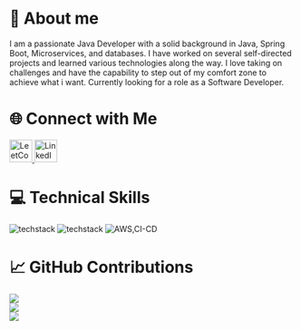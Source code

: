 # 👤 About me

I am a passionate Java Developer with a solid background in Java, Spring Boot, Microservices, and databases. I have worked on several self-directed projects and learned various technologies along the way. I love taking on challenges and have the capability to step out of my comfort zone to achieve what i want. Currently looking for a role as a Software Developer.

# 🌐 Connect with Me
<a href="https://leetcode.com/u/baidyaripan08/">
    <img src="https://upload.wikimedia.org/wikipedia/commons/1/19/LeetCode_logo_black.png" alt="LeetCode" width="40" />
</a>
<a href="https://www.linkedin.com/in/ripan-baidya-9230412a6/">
    <img src="https://upload.wikimedia.org/wikipedia/commons/e/e9/Linkedin_icon.svg" alt="LinkedIn" width="40" />
</a>

# 💻 Technical Skills

  <img src="https://skillicons.dev/icons?i=java,spring,cpp,cs,python,html,css,js,react" alt="techstack" />
  <img src="https://skillicons.dev/icons?i=postgresql,mysql,mongodb,maven,git,github,graphql" alt="techstack" />
  <img src="https://skillicons.dev/icons?i=aws,docker" alt="AWS,CI-CD" />

# 📈 GitHub Contributions
![](https://github-readme-stats.vercel.app/api?username=ripanbaidya08&theme=radical&hide_border=false&include_all_commits=true&count_private=true)<br/>
![](https://github-readme-streak-stats.herokuapp.com/?user=ripanbaidya08&theme=radical&hide_border=false)<br/>
![](https://github-readme-stats.vercel.app/api/top-langs/?username=ripanbaidya08&theme=radical&hide_border=false&include_all_commits=true&count_private=true&layout=compact)

